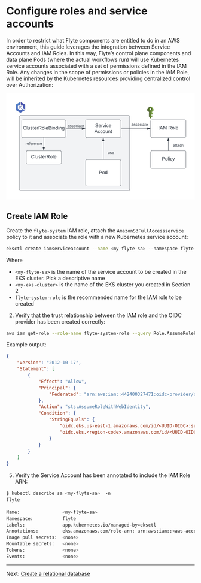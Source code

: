 # Configure roles and service accounts

In order to restrict what Flyte components are entitled to do in an AWS environment, this guide leverages the integration between Service Accounts and IAM Roles. In this way, Flyte’s control plane components and data plane Pods (where the actual workflows run) will use Kubernetes service accounts associated with a set of permissions defined in the IAM Role. Any changes in the scope of permissions or policies in the IAM Role, will be inherited by the Kubernetes resources providing centralized control over Authorization:

![](./images/flyte-eks-permissions.png)

## Create IAM Role

Create the `flyte-system` IAM role, attach the `AmazonS3FullAccessservice` policy to it and associate the role with a new Kubernetes service account:

```bash
eksctl create iamserviceaccount --name <my-flyte-sa> --namespace flyte --cluster <my-eks-cluster> --region <region-code> --role-name flyte-system-role \ --attach-policy-arn arn:aws:iam::aws:policy/AmazonS3FullAccess --approve
```
Where
- `<my-flyte-sa>` is the name of the service account to be created in the EKS cluster. Pick a descriptive name
- `<my-eks-cluster>` is the name of the EKS cluster you created in Section 2
- `flyte-system-role` is the recommended name for the IAM role to be created
 

2. Verify that the trust relationship between the IAM role and the OIDC provider has been created correctly:
```bash
aws iam get-role --role-name flyte-system-role --query Role.AssumeRolePolicyDocument
```
Example output:
```json
{
    "Version": "2012-10-17",
    "Statement": [
        {
            "Effect": "Allow",
            "Principal": {
                "Federated": "arn:aws:iam::442400327471:oidc-provider/oidc.eks.<region-code>.amazonaws.com/id/<UUID-OIDC>"
            },
            "Action": "sts:AssumeRoleWithWebIdentity",
            "Condition": {
                "StringEquals": {
                    "oidc.eks.us-east-1.amazonaws.com/id/<UUID-OIDC>:sub": "system:serviceaccount:flyte:<my-flyte-sa>",
                    "oidc.eks.<region-code>.amazonaws.com/id/<UUID-OIDC>:aud": "sts.amazonaws.com"
                }
            }
        }
    ]
}
```

5. Verify the Service Account has been annotated to include the IAM Role ARN:
```bash
$ kubectl describe sa <my-flyte-sa>  -n 
flyte       

Name:                <my-flyte-sa>
Namespace:           flyte
Labels:              app.kubernetes.io/managed-by=eksctl
Annotations:         eks.amazonaws.com/role-arn: arn:aws:iam::<aws-account-id>:role/flyte-system-role
Image pull secrets:  <none>
Mountable secrets:   <none>
Tokens:              <none>
Events:              <none>
```
---
Next: [Create a relational database](04-create-database.md)